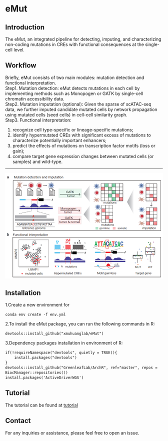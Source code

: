 # eMut
## Introduction
The eMut, an integrated pipeline for detecting, imputing, and characterizing non-coding mutations in CREs with functional consequences at the single-cell level. 

## Workflow

Briefly, eMut consists of two main modules: mutation detection and functional interpretation. <br />
Step1. Mutation detection: eMut detects mutations in each cell by implementing methods such as Monopogen or GATK by single-cell chromatin accessibility data. <br />
Step2. Mutation imputation (optional): Given the sparse of scATAC-seq data, we further imputed candidate mutated cells by network propagation using mutated cells (seed cells) in cell-cell similarity graph. <br />
Step3. Functional interpretation: <br />
1) recognize cell type-specific or lineage-specific mutations; 
2) identify hypermutated CREs with significant excess of mutations to characterize potentially important enhancers; 
3) predict the effects of mutations on transcription factor motifs (loss or gain);
4) compare target gene expression changes between mutated cells (or samples) and wild-type. 
<hr>

![image](https://github.com/xmuhuanglab/eMut/blob/main/Figures/eMut_workflow.png)

## Installation
1.Create a new environment for
```
conda env create -f env.yml
```
2.To install the eMut package, you can run the following commands in R:
```
devtools::install_github("xmuhuanglab/eMut")
```
3.Dependency packages installation in environment of R:
```
if(!requireNamespace("devtools", quietly = TRUE)){
    install.packages("devtools") 
} 
devtools::install_github("GreenleafLab/ArchR", ref="master", repos = BiocManager::repositories())
install.packages('ActiveDriverWGS')
```

## Tutorial
The tutorial can be found at [tutorial](https://github.com/xmuhuanglab/eMut/blob/main/eMut_Tutorial.md)

## Contact
For any inquiries or assistance, please feel free to open an issue.
